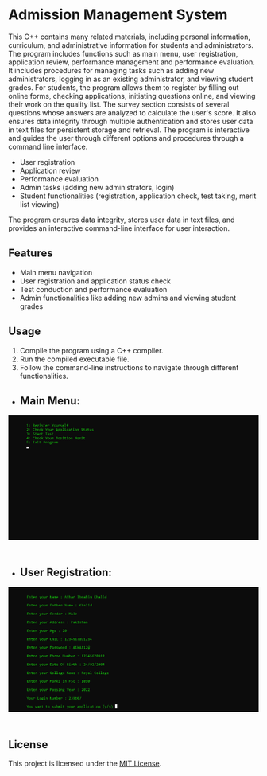 # Admission Management System

This C++ contains many related materials, including personal information, curriculum, and administrative information for students and administrators. The program includes functions such as main menu, user registration, application review, performance management and performance evaluation. It includes procedures for managing tasks such as adding new administrators, logging in as an existing administrator, and viewing student grades. For students, the program allows them to register by filling out online forms, checking applications, initiating questions online, and viewing their work on the quality list. The survey section consists of several questions whose answers are analyzed to calculate the user's score. It also ensures data integrity through multiple authentication and stores user data in text files for persistent storage and retrieval. The program is interactive and guides the user through different options and procedures through a command line interface.

- User registration
- Application review
- Performance evaluation
- Admin tasks (adding new administrators, login)
- Student functionalities (registration, application check, test taking, merit list viewing)

The program ensures data integrity, stores user data in text files, and provides an interactive command-line interface for user interaction.

## Features

- Main menu navigation
- User registration and application status check
- Test conduction and performance evaluation
- Admin functionalities like adding new admins and viewing student grades

## Usage

1. Compile the program using a C++ compiler.
2. Run the compiled executable file.
3. Follow the command-line instructions to navigate through different functionalities.


- ## Main Menu:

<img src="https://github.com/AtharIbrahim/Student-Management-cpp/blob/main/Screenshot/StudentMenu.png" alt="CryptoMatrix Logo" style="max-width: 100%; height: auto; margin-bottom: 20px;">

- ## User Registration:

<img src="https://github.com/AtharIbrahim/Student-Management-cpp/blob/main/Screenshot/User%20Registration.png" alt="CryptoMatrix Logo" style="max-width: 100%; height: auto; margin-bottom: 20px;">

## License

This project is licensed under the [MIT License](LICENSE).
